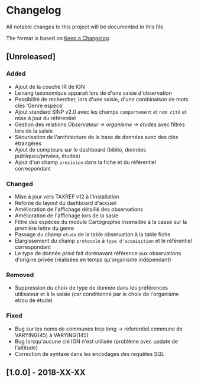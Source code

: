 # Changelog
All notable changes to this project will be documented in this file.

The format is based on [Keep a Changelog](http://keepachangelog.com/en/1.0.0/).

## [Unreleased]

### Added
- Ajout de la couche IR de IGN
- Le rang taxonomique apparait lors de d'une saisie d'observation
- Possibilité de rechercher, lors d'une saisie, d'une combinaison de mots clés 'Genre espèce'
- Ajout standard SINP v2.0 avec les champs `comportement` et `nom cité` et mise à jour du référentiel
- Gestion des relations *Observateur -> organisme -> études* avec filtres lors de la saisie
- Sécurisation de l'architecture de la base de données avec des clés étrangères
- Ajout de compteurs sur le dashboard (biblio, données publiques/privées, études)
- Ajout d'un champ `precision` dans la fiche et du référentiel correspondant

### Changed
- Mise à jour vers TAXREF v12 à l'installation
- Refonte du layout du dashboard d'accueil
- Amélioration de l'affichage détaillé des observations
- Amélioration de l'affichage lors de la sasie
- Filtre des espèces du module Cartographie insensible à la casse sur la première lettre du genre
- Passage du champ `etude` de la table observation à la table fiche
- Elargissement du champ `protocole` à `type d'acquisition` et le référentiel correspondant
- Le type de donnée *privé* fait dorénavant référence aux observations d'origine privée (réalisées en temps qu'organisme indépendant)

### Removed
- Suppression du choix de type de donnée dans les préférences utilisateur et à la saisie (car conditionné par le choix de l'organisme et/ou de étude)

### Fixed
- Bug sur les noms de communes trop long -> referentiel.commune de VARYING(45) à VARYING(145)
- Bug lorsqu'aucune clé IGN n'est utilisée (problème avec update de l'altitude)
- Correction de syntaxe dans les encodages des requêtes SQL

## [1.0.0] - 2018-XX-XX
